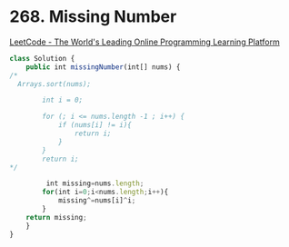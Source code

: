 # 268. Missing Number

[LeetCode - The World's Leading Online Programming Learning Platform](https://leetcode.com/problems/missing-number/description/)

```jsx
class Solution {
    public int missingNumber(int[] nums) {
/*         
  Arrays.sort(nums);

        int i = 0;

        for (; i <= nums.length -1 ; i++) {
            if (nums[i] != i){
                return i;
            }
        }
        return i; 
*/

         int missing=nums.length;
        for(int i=0;i<nums.length;i++){
            missing^=nums[i]^i;
        }
    return missing;
    }
}
```